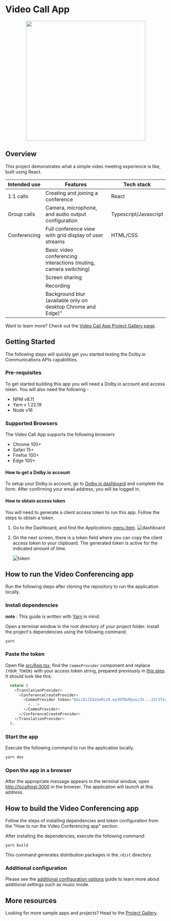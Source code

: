 # Video Call App

<p align="center">
  <img src="documentation/assets/banner.png" width="375px" />
</p>

## Overview

This project demonstrates what a simple video meeting experience is like, built using React.

| Intended use | Features                                                         | Tech stack            |
| ------------ | ---------------------------------------------------------------- | --------------------- |
| 1:1 calls    | Creating and joining a conference                                | React                 |
| Group calls  | Camera, microphone, and audio output configuration               | Typescript/Javascript |
| Conferencing | Full conference view with grid display of user streams           | HTML/CSS              |
|              | Basic video conferencing interactions (muting, camera switching) |                       |
|              | Screen sharing                                                   |                       |
|              | Recording                                                        |                       |
|              | Background blur (available only on desktop Chrome and Edge)"     |                       |

Want to learn more? Check out the [Video Call App Project Gallery page](https://docs.dolby.io/communications-apis/docs/video-call).

## Getting Started

The following steps will quickly get you started testing the Dolby.io Communications APIs capabilities.

### Pre-requisites

To get started building this app you will need a Dolby.io account and access token. You will also need the following -

- NPM v8.11
- Yarn v 1.22.19
- Node v16

### Supported Browsers

The Video Call App supports the following browsers

- Chrome 100+
- Safari 15+
- Firefox 100+
- Edge 100+

#### How to get a Dolby.io account

To setup your Dolby.io account, go to [Dolby.io dashboard](https://dashboard.dolby.io) and complete the form. After confirming your email address, you will be logged in.

#### How to obtain access token

You will need to generate a client access token to run this app. Follow the steps to obtain a token.

1. Go to the Dashboard, and find the _Applications_ [menu item](https://dashboard.dolby.io/dashboard/applications/).
   ![dashboard](documentation/assets/Dashboard.png)

2. On the next screen, there is a token field where you can copy the client access token to your clipboard. The generated token is active for the indicated amount of time.

   ![token](documentation/assets/apps-dashboard.png)

## How to run the Video Conferencing app

Run the following steps after cloning the repository to run the application locally.

### Install dependencies

**note** : This guide is written with [Yarn](https://yarnpkg.com/) in mind.

Open a terminal window in the root directory of your project folder. Install the project's dependencies using the following command.

```bash
yarn
```

### Paste the token

Open file [src/App.tsx](./src/App.tsx), find the `CommsProvider` component and replace `{YOUR_TOKEN}` with your access token string, prepared previously in [this step](#how-to-obtain-access-token). It should look like this:

```javascript
  return (
    <TranslationProvider>
      <ConferenceCreateProvider>
        <CommsProvider token="bGciOiJIUzUxMiJ9.eyJOTQxMywic3V...23r2fsdvsdfsfdsvfd">
          <...>
        </CommsProvider>
      </ConferenceCreateProvider>
    </TranslationProvider>
  );
```

### Start the app

Execute the following command to run the application locally.

```bash
yarn dev
```

### Open the app in a browser

After the appropriate message appears in the terminal window, open <http://localhost:3000> in the browser. The application will launch at this address.

## How to build the Video Conferencing app

Follow the steps of installing dependencies and token configuration from the "How to run the Video Conferencing app" section.

After installing the dependencies, execute the following command:

`yarn build`

This command generates distribution packages in the `/dist` directory.

### Additional configuration

Please see the [additional configuration options](additional-configurations.md) guide to learn more about additional settings such as music mode.

## More resources

Looking for more sample apps and projects? Head to the [Project Gallery](https://docs.dolby.io/communications-apis/page/gallery).

